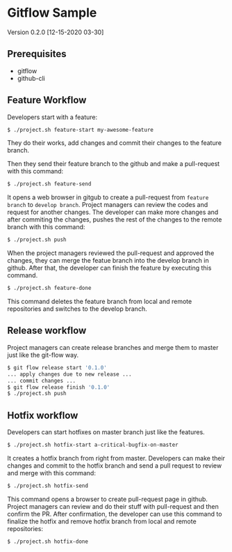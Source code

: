# Gitflow Sample
Version 0.2.0 [12-15-2020 03-30]

## Prerequisites
* gitflow
* github-cli

## Feature Workflow
Developers start with a feature:
```sh
$ ./project.sh feature-start my-awesome-feature
```
They do their works, add changes and commit their changes to the feature branch.

Then they send their feature branch to the github and make a pull-request with this command:
```sh
$ ./project.sh feature-send
```
It opens a web browser in gitgub to create a pull-request from `feature branch` to `develop branch`.
Project managers can review the codes and request for another changes. The developer can make more changes and after commiting the changes, pushes the rest of the changes to the remote branch with this command:
```sh
$ ./project.sh push
```
When the project managers reviewed the pull-request and approved the changes, they can merge the featue branch into the develop branch in github. After that, the developer can finish the feature by executing this command.
```sh
$ ./project.sh feature-done
```
This command deletes the feature branch from local and remote repositories and switches to the develop branch.

## Release workflow
Project managers can create release branches and merge them to master just like the git-flow way.
```sh
$ git flow release start '0.1.0'
... apply changes due to new release ...
... commit changes ...
$ git flow release finish '0.1.0'
$ ./project.sh push
```

## Hotfix workflow
Developers can start hotfixes on master branch just like the features.
```sh
$ ./project.sh hotfix-start a-critical-bugfix-on-master
```
It creates a hotfix branch from right from master. Developers can make their changes and commit to the hotfix branch and send a pull request to review and merge with this command:
```sh
$ ./project.sh hotfix-send
```
This command opens a browser to create pull-request page in github. Project managers can review and do their stuff with pull-request and then confirm the PR. After confirmation, the developer can use this command to finalize the hotfix and remove hotfix branch from local and remote repositories:
```sh
$ ./project.sh hotfix-done
```
